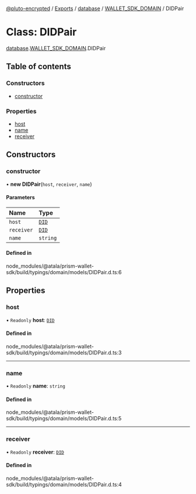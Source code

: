 [@pluto-encrypted](../README.md) / [Exports](../modules.md) / [database](../modules/database.md) / [WALLET\_SDK\_DOMAIN](../modules/database.WALLET_SDK_DOMAIN.md) / DIDPair

# Class: DIDPair

[database](../modules/database.md).[WALLET\_SDK\_DOMAIN](../modules/database.WALLET_SDK_DOMAIN.md).DIDPair

## Table of contents

### Constructors

- [constructor](database.WALLET_SDK_DOMAIN.DIDPair.md#constructor)

### Properties

- [host](database.WALLET_SDK_DOMAIN.DIDPair.md#host)
- [name](database.WALLET_SDK_DOMAIN.DIDPair.md#name)
- [receiver](database.WALLET_SDK_DOMAIN.DIDPair.md#receiver)

## Constructors

### constructor

• **new DIDPair**(`host`, `receiver`, `name`)

#### Parameters

| Name | Type |
| :------ | :------ |
| `host` | [`DID`](database.WALLET_SDK_DOMAIN.DID.md) |
| `receiver` | [`DID`](database.WALLET_SDK_DOMAIN.DID.md) |
| `name` | `string` |

#### Defined in

node_modules/@atala/prism-wallet-sdk/build/typings/domain/models/DIDPair.d.ts:6

## Properties

### host

• `Readonly` **host**: [`DID`](database.WALLET_SDK_DOMAIN.DID.md)

#### Defined in

node_modules/@atala/prism-wallet-sdk/build/typings/domain/models/DIDPair.d.ts:3

___

### name

• `Readonly` **name**: `string`

#### Defined in

node_modules/@atala/prism-wallet-sdk/build/typings/domain/models/DIDPair.d.ts:5

___

### receiver

• `Readonly` **receiver**: [`DID`](database.WALLET_SDK_DOMAIN.DID.md)

#### Defined in

node_modules/@atala/prism-wallet-sdk/build/typings/domain/models/DIDPair.d.ts:4

